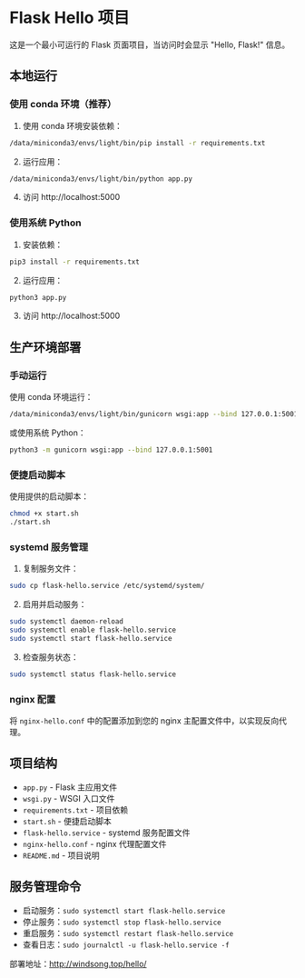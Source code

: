 # Flask Hello 项目

这是一个最小可运行的 Flask 页面项目，当访问时会显示 "Hello, Flask!" 信息。

## 本地运行

### 使用 conda 环境（推荐）
1. 使用 conda 环境安装依赖：
```bash
/data/miniconda3/envs/light/bin/pip install -r requirements.txt
```

2. 运行应用：
```bash
/data/miniconda3/envs/light/bin/python app.py
```

4. 访问 http://localhost:5000

### 使用系统 Python
1. 安装依赖：
```bash
pip3 install -r requirements.txt
```

2. 运行应用：
```bash
python3 app.py
```

3. 访问 http://localhost:5000

## 生产环境部署

### 手动运行
使用 conda 环境运行：
```bash
/data/miniconda3/envs/light/bin/gunicorn wsgi:app --bind 127.0.0.1:5001
```

或使用系统 Python：
```bash
python3 -m gunicorn wsgi:app --bind 127.0.0.1:5001
```

### 便捷启动脚本
使用提供的启动脚本：
```bash
chmod +x start.sh
./start.sh
```

### systemd 服务管理
1. 复制服务文件：
```bash
sudo cp flask-hello.service /etc/systemd/system/
```

2. 启用并启动服务：
```bash
sudo systemctl daemon-reload
sudo systemctl enable flask-hello.service
sudo systemctl start flask-hello.service
```

3. 检查服务状态：
```bash
sudo systemctl status flask-hello.service
```

### nginx 配置
将 `nginx-hello.conf` 中的配置添加到您的 nginx 主配置文件中，以实现反向代理。

## 项目结构

- `app.py` - Flask 主应用文件
- `wsgi.py` - WSGI 入口文件
- `requirements.txt` - 项目依赖
- `start.sh` - 便捷启动脚本
- `flask-hello.service` - systemd 服务配置文件
- `nginx-hello.conf` - nginx 代理配置文件
- `README.md` - 项目说明

## 服务管理命令

- 启动服务：`sudo systemctl start flask-hello.service`
- 停止服务：`sudo systemctl stop flask-hello.service`
- 重启服务：`sudo systemctl restart flask-hello.service`
- 查看日志：`sudo journalctl -u flask-hello.service -f`

部署地址：http://windsong.top/hello/ 